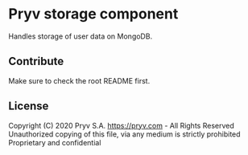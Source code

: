 # Pryv storage component

Handles storage of user data on MongoDB.


## Contribute

Make sure to check the root README first.

## License
Copyright (C) 2020 Pryv S.A. https://pryv.com - All Rights Reserved
Unauthorized copying of this file, via any medium is strictly prohibited
Proprietary and confidential